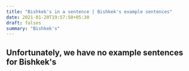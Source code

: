 ```yaml
---
title: "Bishkek's in a sentence | Bishkek's example sentences"
date: 2021-01-20T19:57:50+05:30
draft: falses
summary: "Bishkek's"
---
```

## Unfortunately, we have no example sentences for Bishkek's                 
